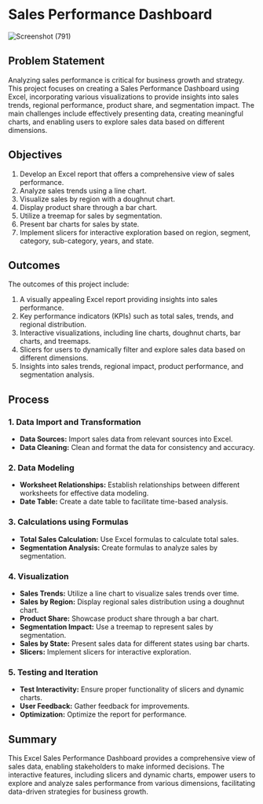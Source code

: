 # Sales Performance Dashboard

![Screenshot (791)](https://github.com/Oyeniran20/Excel-/assets/106244767/02c9fec5-4752-4290-9dc2-9d5b7cf5eade)


## Problem Statement

Analyzing sales performance is critical for business growth and strategy. This project focuses on creating a Sales Performance Dashboard using Excel, incorporating various visualizations to provide insights into sales trends, regional performance, product share, and segmentation impact. The main challenges include effectively presenting data, creating meaningful charts, and enabling users to explore sales data based on different dimensions.

## Objectives

1. Develop an Excel report that offers a comprehensive view of sales performance.
2. Analyze sales trends using a line chart.
3. Visualize sales by region with a doughnut chart.
4. Display product share through a bar chart.
5. Utilize a treemap for sales by segmentation.
6. Present bar charts for sales by state.
7. Implement slicers for interactive exploration based on region, segment, category, sub-category, years, and state.

## Outcomes

The outcomes of this project include:

1. A visually appealing Excel report providing insights into sales performance.
2. Key performance indicators (KPIs) such as total sales, trends, and regional distribution.
3. Interactive visualizations, including line charts, doughnut charts, bar charts, and treemaps.
4. Slicers for users to dynamically filter and explore sales data based on different dimensions.
5. Insights into sales trends, regional impact, product performance, and segmentation analysis.

## Process

### 1. Data Import and Transformation

- **Data Sources:** Import sales data from relevant sources into Excel.
- **Data Cleaning:** Clean and format the data for consistency and accuracy.

### 2. Data Modeling

- **Worksheet Relationships:** Establish relationships between different worksheets for effective data modeling.
- **Date Table:** Create a date table to facilitate time-based analysis.

### 3. Calculations using Formulas

- **Total Sales Calculation:** Use Excel formulas to calculate total sales.
- **Segmentation Analysis:** Create formulas to analyze sales by segmentation.

### 4. Visualization

- **Sales Trends:** Utilize a line chart to visualize sales trends over time.
- **Sales by Region:** Display regional sales distribution using a doughnut chart.
- **Product Share:** Showcase product share through a bar chart.
- **Segmentation Impact:** Use a treemap to represent sales by segmentation.
- **Sales by State:** Present sales data for different states using bar charts.
- **Slicers:** Implement slicers for interactive exploration.

### 5. Testing and Iteration

- **Test Interactivity:** Ensure proper functionality of slicers and dynamic charts.
- **User Feedback:** Gather feedback for improvements.
- **Optimization:** Optimize the report for performance.

## Summary

This Excel Sales Performance Dashboard provides a comprehensive view of sales data, enabling stakeholders to make informed decisions. The interactive features, including slicers and dynamic charts, empower users to explore and analyze sales performance from various dimensions, facilitating data-driven strategies for business growth.
